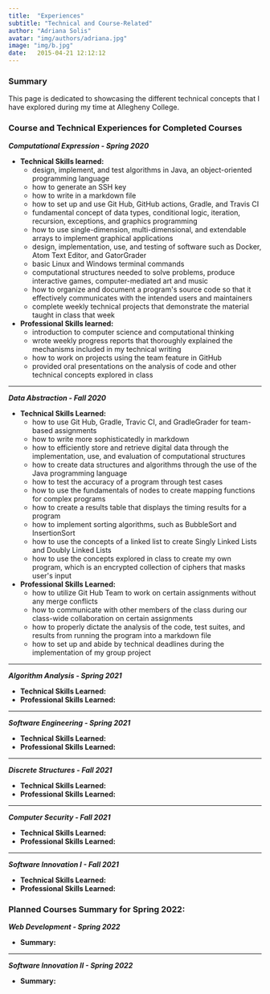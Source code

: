 ```yaml
---
title:  "Experiences"
subtitle: "Technical and Course-Related"
author: "Adriana Solis"
avatar: "img/authors/adriana.jpg"
image: "img/b.jpg"
date:   2015-04-21 12:12:12
---
```


### Summary

This page is dedicated to showcasing the different technical concepts that I have explored during my time at Allegheny College.

### Course and Technical Experiences for Completed Courses

***Computational Expression - Spring 2020***
- **Technical Skills learned:**
  - design, implement, and test algorithms in Java, an object-oriented programming language
  - how to generate an SSH key
  - how to write in a markdown file
  - how to set up and use Git Hub, GitHub actions, Gradle, and Travis CI
  - fundamental concept of data types, conditional logic, iteration, recursion, exceptions, and graphics programming
  - how to use single-dimension, multi-dimensional, and extendable arrays to implement graphical applications
  - design, implementation, use, and testing of software such as Docker, Atom Text Editor, and GatorGrader
  - basic Linux and Windows terminal commands
  - computational structures needed to solve problems, produce interactive games, computer-mediated art and music
  - how to organize and document a program's source code so that it effectively communicates with the intended users and maintainers
  - complete weekly technical projects that demonstrate the material taught in class that week
- **Professional Skills learned:**
  - introduction to computer science and computational thinking
  - wrote weekly progress reports that thoroughly explained the mechanisms included in my technical writing
  - how to work on projects using the team feature in GitHub
  - provided oral presentations on the analysis of code and other technical concepts explored in class
_______________________________________________________________________________

***Data Abstraction - Fall 2020***
- **Technical Skills Learned:**
  - how to use Git Hub, Gradle, Travic CI, and GradleGrader for team-based assignments
  - how to write more sophisticatedly in markdown
  - how to efficiently store and retrieve digital data through the implementation, use, and evaluation of computational structures
  - how to create data structures and algorithms through the use of the Java programming language
  - how to test the accuracy of a program through test cases
  - how to use the fundamentals of nodes to create mapping functions for complex programs
  - how to create a results table that displays the timing results for a program
  - how to implement sorting algorithms, such as BubbleSort and InsertionSort
  - how to use the concepts of a linked list to create Singly Linked Lists and Doubly Linked Lists
  - how to use the concepts explored in class to create my own program, which is an encrypted collection of ciphers that masks user's input
- **Professional Skills Learned:**
  - how to utilize Git Hub Team to work on certain assignments without any merge conflicts
  - how to communicate with other members of the class during our class-wide collaboration on certain assignments
  - how to properly dictate the analysis of the code, test suites, and results from running the program into a markdown file
  - how to set up and abide by technical deadlines during the implementation of my group project
_______________________________________________________________________________

***Algorithm Analysis - Spring 2021***
- **Technical Skills Learned:**
- **Professional Skills Learned:**
_______________________________________________________________________________

***Software Engineering - Spring 2021***
- **Technical Skills Learned:**
- **Professional Skills Learned:**
_______________________________________________________________________________

***Discrete Structures - Fall 2021***
- **Technical Skills Learned:**
- **Professional Skills Learned:**
_______________________________________________________________________________

***Computer Security - Fall 2021***
- **Technical Skills Learned:**
- **Professional Skills Learned:**
_______________________________________________________________________________

***Software Innovation I - Fall 2021***
- **Technical Skills Learned:**
- **Professional Skills Learned:**


### Planned Courses Summary for Spring 2022:


***Web Development - Spring 2022***
- **Summary:**
_______________________________________________________________________________

***Software Innovation II - Spring 2022***
- **Summary:**
